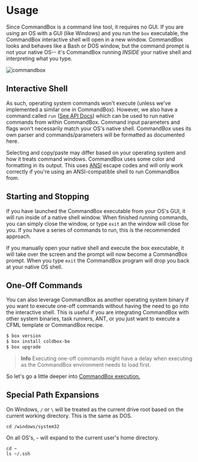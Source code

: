 # Usage

Since CommandBox is a command line tool, it requires no GUI. If you are using an OS with a GUI \(like Windows\) and you run the `box` executable, the CommandBox interactive shell will open in a new window. CommandBox looks and behaves like a Bash or DOS window, but the command prompt is not your native OS-- it's CommandBox running _INSIDE_ your native shell and interpreting what you type.

![commandbox](../.gitbook/assets/welcome.png)

## Interactive Shell

As such, operating system commands won't execute \(unless we've implemented a similar one in CommandBox\). However, we also have a command called `run` \([See API Docs](http://apidocs.ortussolutions.com/commandbox/current/index.html?commandbox/system/commands/run.html)\) which can be used to run native commands from within CommandBox. Command input parameters and flags won't necessarily match your OS's native shell. CommandBox uses its own parser and commands/parameters will be formatted as documented here.

Selecting and copy/paste may differ based on your operating system and how it treats command windows. CommandBox uses some color and formatting in its output. This uses [ANSI](http://en.wikipedia.org/wiki/ANSI_escape_code) escape codes and will only work correctly if you're using an ANSI-compatible shell to run CommandBox from.

## Starting and Stopping

If you have launched the CommandBox executable from your OS's GUI, it will run inside of a native shell window. When finished running commands, you can simply close the window, or type `exit` an the window will close for you. If you have a series of commands to run, this is the recommended approach.

If you manually open your native shell and execute the box executable, it will take over the screen and the prompt will now become a CommandBox prompt. When you type `exit` the CommandBox program will drop you back at your native OS shell.

## One-Off Commands

You can also leverage CommandBox as another operating system binary if you want to execute one-off commands without having the need to go into the interactive shell. This is useful if you are integrating CommandBox with other system binaries, task runners, ANT, or you just want to execute a CFML template or CommandBox recipe.

```bash
$ box version
$ box install coldbox-be
$ box upgrade
```

> **Info** Executing one-off commands might have a delay when executing as the CommandBox environment needs to load first.

So let's go a little deeper into [CommandBox execution.](execution/)

## Special Path Expansions

On Windows, `/` or `\` will be treated as the current drive root based on the current working directory. This is the same as DOS.

```text
cd /windows/system32
```

On all OS's, `~` will expand to the current user's home directory.

```text
cd ~
ls ~/.ssh
```

